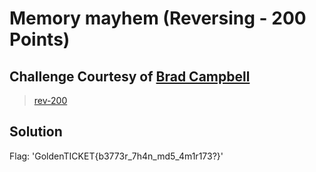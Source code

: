 # Memory mayhem (Reversing - 200 Points)
## Challenge Courtesy of [Brad Campbell](https://twitter.com/hackersoup)

> [rev-200](rev-200)

Solution
--------

Flag: 'GoldenTICKET{b3773r_7h4n_md5_4m1r173?}'

